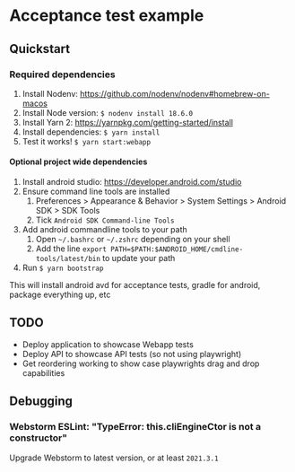 # Acceptance test example

## Quickstart

### Required dependencies
1. Install Nodenv: https://github.com/nodenv/nodenv#homebrew-on-macos
2. Install Node version: `$ nodenv install 18.6.0`
3. Install Yarn 2: https://yarnpkg.com/getting-started/install
4. Install dependencies: `$ yarn install`
5. Test it works! `$ yarn start:webapp`

#### Optional project wide dependencies
1. Install android studio: https://developer.android.com/studio
2. Ensure command line tools are installed
   1. Preferences > Appearance & Behavior > System Settings > Android SDK > SDK Tools
   2. Tick `Android SDK Command-line Tools`
3. Add android commandline tools to your path
   1. Open `~/.bashrc` or `~/.zshrc` depending on your shell
   2. Add the line `export PATH=$PATH:$ANDROID_HOME/cmdline-tools/latest/bin` to update your path
4. Run `$ yarn bootstrap`

This will install android avd for acceptance tests, gradle for android, package everything up, etc

## TODO
- Deploy application to showcase Webapp tests
- Deploy API to showcase API tests (so not using playwright)
- Get reordering working to show case playwrights drag and drop capabilities

## Debugging

### Webstorm ESLint: "TypeError: this.cliEngineCtor is not a constructor"
Upgrade Webstorm to latest version, or at least `2021.3.1`

